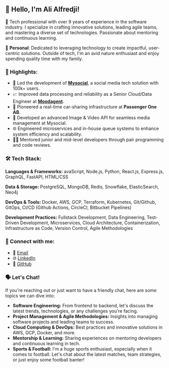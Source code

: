 <h2>👋 Hello, I'm Ali Alfredji!</h2>
<p>🔧 Tech professional with over 9 years of experience in the software industry. I specialize in crafting innovative solutions, leading agile teams, and mastering a diverse set of technologies. Passionate about mentoring and continuous learning.</p>
<p>🌱 <strong>Personal</strong>: Dedicated to leveraging technology to create impactful, user-centric solutions. Outside of tech, I'm an avid nature enthusiast and enjoy spending quality time with my family.</p>
<h3>🌟 Highlights:</h3>
<ul>
    <li>🚀 Led the development of <strong><a href="https://mysocial.io">Mysocial</a></strong>, a social media tech solution with 100k+ users.</li>
    <li>📈 Improved data processing and reliability as a Senior Cloud/Data Engineer at <strong><a href="https://moodagent.com">Moodagent</a></strong>.</li>
    <li>🚗 Pioneered a real-time car-sharing infrastructure at <strong>Passenger One AB</strong>.</li>
    <li>📸 Developed an advanced Image & Video API for seamless media management at Mysocial.</li>
    <li>🌐 Engineered microservices and in-house queue systems to enhance system efficiency and scalability.</li>
    <li>👨‍🏫 Mentored junior and mid-level developers through pair programming and code reviews.</li>
</ul>
<h3>🛠 Tech Stack:</h3>
<p><strong>Languages & Frameworks:</strong> avaScript, Node.js, Python, React.js, Express.js, GraphQL, FastAPI, HTML/CSS</p>
<p><strong>Data & Storage:</strong> PostgreSQL, MongoDB, Redis, Snowflake, ElasticSearch, Neo4j</p>
<p><strong>DevOps & Tools:</strong> Docker, AWS, GCP, Terraform, Kubernetes, Git/Github, GitOps, CI/CD (Github Actions, CircleCI, Bitbucket Pipelines)</p>
<p><strong>Development Practices:</strong> Fullstack Development, Data Engineering, Test-Driven Development, Microservices, Cloud Architecture, Containerization, Infrastructure as Code, Version Control, Agile Methodologies</p>
<h3>🔗 Connect with me:</h3>
<ul>
    <li>📧 <a href="mailto:alfredjiali@gmail.com">Email</a></li>
    <li>🌐 <a href="https://linkedin.com/in/alialfredji">LinkedIn</a></li>
    <li>📂 <a href="https://github.com/alialfredji">GitHub</a></li>
</ul>
<h3>🗣 Let's Chat!</h3>
<p>If you're reaching out or just want to have a friendly chat, here are some topics we can dive into:</p>
<ul>
    <li><strong>Software Engineering:</strong> From frontend to backend, let's discuss the latest trends, technologies, or any challenges you're facing.</li>
    <li><strong>Project Management & Agile Methodologies:</strong> Insights into managing software projects and leading teams to success.</li>
    <li><strong>Cloud Computing & DevOps:</strong> Best practices and innovative solutions in AWS, GCP, Docker, and more.</li>
    <li><strong>Mentorship & Learning:</strong> Sharing experiences on mentoring developers and continuous learning in tech.</li>
    <li><strong>Sports & Football:</strong> I'm a huge sports enthusiast, especially when it comes to football. Let's chat about the latest matches, team strategies, or just enjoy some football banter!</li>
</ul>
